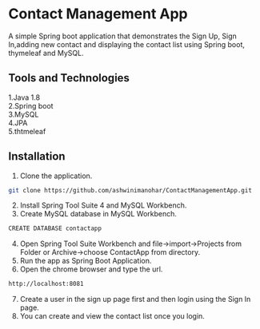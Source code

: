# Contact Management App

A simple Spring boot application that demonstrates the
Sign Up, Sign In,adding new contact and displaying the contact
list using Spring boot, thymeleaf and MySQL.



## Tools and Technologies 
1.Java 1.8  
2.Spring boot     
3.MySQL     
4.JPA  
5.thtmeleaf


## Installation
1. Clone the application.
```bash
git clone https://github.com/ashwinimanohar/ContactManagementApp.git
```
2. Install Spring Tool Suite 4 and MySQL Workbench.
3. Create MySQL database in MySQL Workbench.
```bash
CREATE DATABASE contactapp
```
4. Open Spring Tool Suite Workbench and file->import->Projects from Folder or Archive->choose ContactApp from directory.
5. Run the app as Spring Boot Application.
6. Open the chrome browser and type the url.
```bash
http://localhost:8081
```
7. Create a user in the sign up page first and then login using the Sign In page.
8. You can create and view the contact list once you login.
